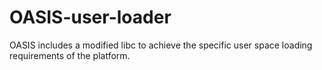 # OASIS-user-loader
OASIS includes a modified libc to achieve the specific user space loading requirements of the platform.